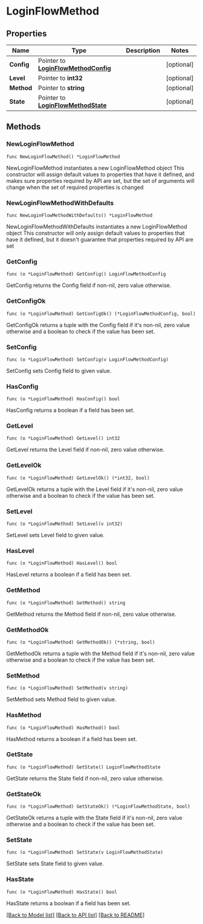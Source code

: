 # LoginFlowMethod

## Properties

Name | Type | Description | Notes
------------ | ------------- | ------------- | -------------
**Config** | Pointer to [**LoginFlowMethodConfig**](LoginFlowMethod_config.md) |  | [optional] 
**Level** | Pointer to **int32** |  | [optional] 
**Method** | Pointer to **string** |  | [optional] 
**State** | Pointer to [**LoginFlowMethodState**](LoginFlowMethod_state.md) |  | [optional] 

## Methods

### NewLoginFlowMethod

`func NewLoginFlowMethod() *LoginFlowMethod`

NewLoginFlowMethod instantiates a new LoginFlowMethod object
This constructor will assign default values to properties that have it defined,
and makes sure properties required by API are set, but the set of arguments
will change when the set of required properties is changed

### NewLoginFlowMethodWithDefaults

`func NewLoginFlowMethodWithDefaults() *LoginFlowMethod`

NewLoginFlowMethodWithDefaults instantiates a new LoginFlowMethod object
This constructor will only assign default values to properties that have it defined,
but it doesn't guarantee that properties required by API are set

### GetConfig

`func (o *LoginFlowMethod) GetConfig() LoginFlowMethodConfig`

GetConfig returns the Config field if non-nil, zero value otherwise.

### GetConfigOk

`func (o *LoginFlowMethod) GetConfigOk() (*LoginFlowMethodConfig, bool)`

GetConfigOk returns a tuple with the Config field if it's non-nil, zero value otherwise
and a boolean to check if the value has been set.

### SetConfig

`func (o *LoginFlowMethod) SetConfig(v LoginFlowMethodConfig)`

SetConfig sets Config field to given value.

### HasConfig

`func (o *LoginFlowMethod) HasConfig() bool`

HasConfig returns a boolean if a field has been set.

### GetLevel

`func (o *LoginFlowMethod) GetLevel() int32`

GetLevel returns the Level field if non-nil, zero value otherwise.

### GetLevelOk

`func (o *LoginFlowMethod) GetLevelOk() (*int32, bool)`

GetLevelOk returns a tuple with the Level field if it's non-nil, zero value otherwise
and a boolean to check if the value has been set.

### SetLevel

`func (o *LoginFlowMethod) SetLevel(v int32)`

SetLevel sets Level field to given value.

### HasLevel

`func (o *LoginFlowMethod) HasLevel() bool`

HasLevel returns a boolean if a field has been set.

### GetMethod

`func (o *LoginFlowMethod) GetMethod() string`

GetMethod returns the Method field if non-nil, zero value otherwise.

### GetMethodOk

`func (o *LoginFlowMethod) GetMethodOk() (*string, bool)`

GetMethodOk returns a tuple with the Method field if it's non-nil, zero value otherwise
and a boolean to check if the value has been set.

### SetMethod

`func (o *LoginFlowMethod) SetMethod(v string)`

SetMethod sets Method field to given value.

### HasMethod

`func (o *LoginFlowMethod) HasMethod() bool`

HasMethod returns a boolean if a field has been set.

### GetState

`func (o *LoginFlowMethod) GetState() LoginFlowMethodState`

GetState returns the State field if non-nil, zero value otherwise.

### GetStateOk

`func (o *LoginFlowMethod) GetStateOk() (*LoginFlowMethodState, bool)`

GetStateOk returns a tuple with the State field if it's non-nil, zero value otherwise
and a boolean to check if the value has been set.

### SetState

`func (o *LoginFlowMethod) SetState(v LoginFlowMethodState)`

SetState sets State field to given value.

### HasState

`func (o *LoginFlowMethod) HasState() bool`

HasState returns a boolean if a field has been set.


[[Back to Model list]](../README.md#documentation-for-models) [[Back to API list]](../README.md#documentation-for-api-endpoints) [[Back to README]](../README.md)


